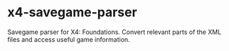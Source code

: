 # x4-savegame-parser
Savegame parser for X4: Foundations. Convert relevant parts of the XML files and access useful game information.
